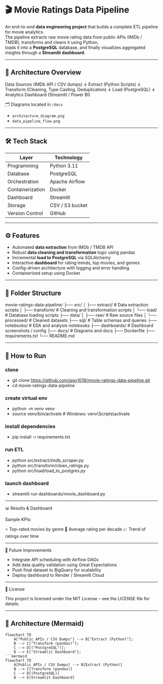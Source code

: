 # 🎬 Movie Ratings Data Pipeline

An end-to-end **data engineering project** that builds a complete ETL pipeline for movie analytics.  
The pipeline extracts raw movie rating data from public APIs (IMDb / TMDB), transforms and cleans it using Python,  
loads it into a **PostgreSQL** database, and finally visualizes aggregated insights through a **Streamlit dashboard**.

---

## 🧱 Architecture Overview

Data Sources (IMDb API / CSV dumps)
↓
Extract (Python Scripts)
↓
Transform (Cleaning, Type Casting, Deduplication)
↓
Load (PostgreSQL)
↓
Analytics Dashboard (Streamlit / Power BI)


🗂️ Diagrams located in `/docs`  
- `architecture_diagram.png`  
- `data_pipeline_flow.png`

---

## 🛠️ Tech Stack

| Layer | Technology |
|-------|-------------|
| Programming | Python 3.11 |
| Database | PostgreSQL |
| Orchestration | Apache Airflow |
| Containerization | Docker |
| Dashboard | Streamlit |
| Storage | CSV / S3 bucket |
| Version Control | GitHub |

---

## ⚙️ Features

- Automated **data extraction** from IMDb / TMDB API  
- Robust **data cleaning and transformation** logic using pandas  
- Incremental **load to PostgreSQL** via SQLAlchemy  
- Interactive **dashboard** for rating trends, top movies, and genres  
- Config-driven architecture with logging and error handling  
- Containerized setup using Docker  

---

## 📂 Folder Structure

movie-ratings-data-pipeline/
├── src/
│ ├── extract/ # Data extraction scripts
│ ├── transform/ # Cleaning and transformation scripts
│ └── load/ # Database loading scripts
├── data/
│ ├── raw/ # Raw source files
│ └── processed/ # Cleaned datasets
├── sql/ # Table schemas and queries
├── notebooks/ # EDA and analysis notebooks
├── dashboards/ # Dashboard screenshots / config
├── docs/ # Diagrams and docs
├── Dockerfile
├── requirements.txt
└── README.md

---

## 🚀 How to Run

### clone
- git clone https://github.com/ajay1018/movie-ratings-data-pipeline.git
- cd movie-ratings-data-pipeline

### create virtual env
- python -m venv venv
- source venv/bin/activate   # Windows: venv\Scripts\activate

### install dependencies
- pip install -r requirements.txt

### run ETL
- python src/extract/imdb_scraper.py
- python src/transform/clean_ratings.py
- python src/load/load_to_postgres.py

### launch dashboard
- streamlit run dashboards/movie_dashboard.py

---

📊 Results & Dashboard

Sample KPIs:

⭐ Top-rated movies by genre
🎯 Average rating per decade
📈 Trend of ratings over time

---

🔮 Future Improvements

- Integrate API scheduling with Airflow DAGs
- Add data quality validation using Great Expectations
- Push final dataset to BigQuery for scalability
- Deploy dashboard to Render / Streamlit Cloud

---

🧾 License

This project is licensed under the MIT License – see the LICENSE file for details.

---

## 🧱 Architecture (Mermaid)

```mermaid
flowchart TD
    A["Public APIs / CSV Dumps"] --> B["Extract (Python)"];
    B --> C["Transform (pandas)"];
    C --> D[("PostgreSQL")];
    D --> E["Streamlit Dashboard"];
```mermaid
flowchart TD
    A[Public APIs / CSV Dumps] --> B[Extract (Python)]
    B --> C[Transform (pandas)]
    C --> D[(PostgreSQL)]
    D --> E[Streamlit Dashboard]
